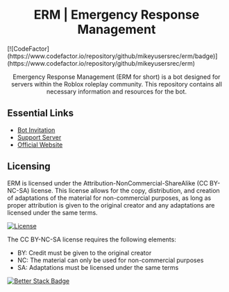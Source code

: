 <h1 align="center">ERM | Emergency Response Management</h1> [![CodeFactor](https://www.codefactor.io/repository/github/mikeyusersrec/erm/badge)](https://www.codefactor.io/repository/github/mikeyusersrec/erm)

<p align="center">Emergency Response Management (ERM for short) is a bot designed for servers within the Roblox roleplay community. This repository contains all necessary information and resources for the bot. </p>

## Essential Links
- [Bot Invitation](https://canary.discord.com/api/oauth2/authorize?client_id=978662093408591912&permissions=8&scope=applications.commands%20bot)
- [Support Server](https://discord.gg/FAC629TzBy)
- [Official Website](https://ermbot.xyz/)

## Licensing
ERM is licensed under the Attribution-NonCommercial-ShareAlike (CC BY-NC-SA) license. This license allows for the copy, distribution, and creation of adaptations of the material for non-commercial purposes, as long as proper attribution is given to the original creator and any adaptations are licensed under the same terms.

[![License](https://licensebuttons.net/l/by-nc-sa/3.0/88x31.png)](https://top.gg/bot/978662093408591912)

The CC BY-NC-SA license requires the following elements:
- BY: Credit must be given to the original creator
- NC: The material can only be used for non-commercial purposes
- SA: Adaptations must be licensed under the same terms


[![Better Stack Badge](https://uptime.betterstack.com/status-badges/v1/monitor/insx.svg)](https://uptime.betterstack.com/?utm_source=status_badge)
